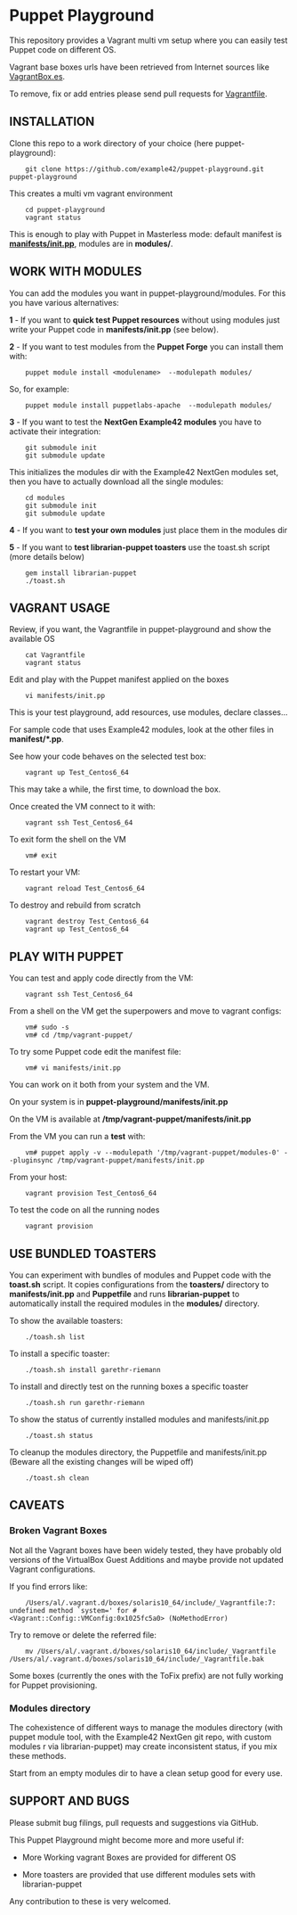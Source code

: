 # Puppet Playground

This repository provides a Vagrant multi vm setup where you can easily test Puppet code on different OS.

Vagrant base boxes urls have been retrieved from Internet sources like [VagrantBox.es](http://www.vagrantbox.es/).

To remove, fix or add entries please send pull requests for [Vagrantfile](https://github.com/example42/puppet-playground/blob/master/Vagrantfile).

## INSTALLATION

Clone this repo to a work directory of your choice (here puppet-playground): 

        git clone https://github.com/example42/puppet-playground.git puppet-playground
        
This creates a multi vm vagrant environment 

        cd puppet-playground
        vagrant status

This is enough to play with Puppet in Masterless mode: default manifest is **[manifests/init.pp](https://github.com/example42/puppet-playground/blob/master/manifests/init.pp)**, modules are in **modules/**.


## WORK WITH MODULES

You can add the modules you want in puppet-playground/modules. For this you have various alternatives:

 **1** - If you want to **quick test Puppet resources** without using modules just write your Puppet code in **manifests/init.pp** (see below). 


 **2** - If you want to test modules from the **Puppet Forge** you can install them with:

        puppet module install <modulename>  --modulepath modules/

  So, for example:

        puppet module install puppetlabs-apache  --modulepath modules/

 **3** - If you want to test the **NextGen Example42 modules** you have to activate their integration:

        git submodule init
        git submodule update

   This initializes the modules dir with the Example42 NextGen modules set, then you have to actually download all the single modules:

        cd modules
        git submodule init
        git submodule update

  **4** - If you want to **test your own modules** just place them in the modules dir

  **5** - If you want to **test librarian-puppet toasters** use the toast.sh script (more details below) 

        gem install librarian-puppet
        ./toast.sh
  
  
## VAGRANT USAGE

Review, if you want, the Vagrantfile in puppet-playground and show the available OS

        cat Vagrantfile
        vagrant status

Edit and play with the Puppet manifest applied on the boxes

        vi manifests/init.pp
        
This is your test playground, add resources, use modules, declare classes... 

For sample code that uses Example42 modules, look at the other files in **manifest/*.pp**.

See how your code behaves on the selected test box:

        vagrant up Test_Centos6_64

This may take a while, the first time, to download the box.

Once created the VM connect to it with:

        vagrant ssh Test_Centos6_64

To exit form the shell on the VM

        vm# exit

To restart your VM:

        vagrant reload Test_Centos6_64

To destroy and rebuild from scratch

        vagrant destroy Test_Centos6_64
        vagrant up Test_Centos6_64


## PLAY WITH PUPPET

You can test and apply code directly from the VM:

        vagrant ssh Test_Centos6_64

From a shell on the VM get the superpowers and move to vagrant configs:

        vm# sudo -s
        vm# cd /tmp/vagrant-puppet/

To try some Puppet code edit the manifest file:

        vm# vi manifests/init.pp
        
You can work on it both from your system and the VM.

On your system is in **puppet-playground/manifests/init.pp**

On the VM is available at **/tmp/vagrant-puppet/manifests/init.pp** 

From the VM you can run a **test** with:

        vm# puppet apply -v --modulepath '/tmp/vagrant-puppet/modules-0' --pluginsync /tmp/vagrant-puppet/manifests/init.pp

From your host:

        vagrant provision Test_Centos6_64

To test the code on all the running nodes

        vagrant provision
        

## USE BUNDLED TOASTERS

You can experiment with bundles of modules and Puppet code with the **toast.sh** script. It copies configurations from the **toasters/**
directory to **manifests/init.pp** and **Puppetfile** and runs **librarian-puppet** to automatically install the required modules in the **modules/** directory.

To show the available toasters:

        ./toash.sh list

To install a specific toaster:

        ./toash.sh install garethr-riemann

To install and directly test on the running boxes a specific toaster

        ./toash.sh run garethr-riemann

To show the status of currently installed modules and manifests/init.pp

        ./toast.sh status

To cleanup the modules directory, the Puppetfile and manifests/init.pp (Beware all the existing changes will be wiped off)

        ./toast.sh clean


## CAVEATS

### Broken Vagrant Boxes

Not all the Vagrant boxes have been widely tested, they have probably old versions of the VirtualBox Guest Additions and maybe 
provide not updated Vagrant configurations.

If you find errors like:

        /Users/al/.vagrant.d/boxes/solaris10_64/include/_Vagrantfile:7: undefined method `system=' for #<Vagrant::Config::VMConfig:0x1025fc5a0> (NoMethodError)

Try to remove or delete the referred file:

        mv /Users/al/.vagrant.d/boxes/solaris10_64/include/_Vagrantfile /Users/al/.vagrant.d/boxes/solaris10_64/include/_Vagrantfile.bak

Some boxes (currently the ones with the ToFix prefix) are not fully working for Puppet provisioning. 


### Modules directory

The cohexistence of different ways to manage the modules directory (with puppet module tool, with the Example42 NextGen git repo, with custom modules r via librarian-puppet) may create inconsistent status, if you mix these methods.

Start from an empty modules dir to have a clean setup good for every use.


## SUPPORT AND BUGS

Please submit bug filings, pull requests and suggestions via GitHub.

This Puppet Playground might become more and more useful if:

  - More Working vagrant Boxes are provided for different OS

  - More toasters are provided that use different modules sets with librarian-puppet

Any contribution to these is very welcomed.
